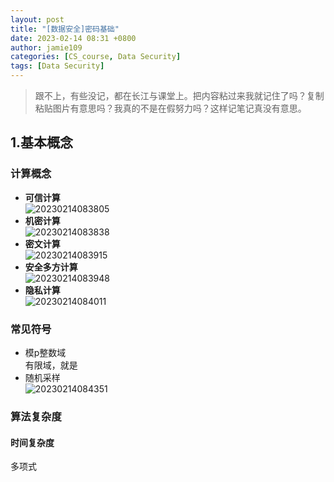 ```yaml
---
layout: post
title: "[数据安全]密码基础"
date: 2023-02-14 08:31 +0800
author: jamie109
categories: [CS_course, Data Security]
tags: [Data Security] 
---
```

>跟不上，有些没记，都在长江与课堂上。把内容粘过来我就记住了吗？复制粘贴图片有意思吗？我真的不是在假努力吗？这样记笔记真没有意思。
## 1.基本概念   
### 计算概念
* **可信计算**   
![20230214083805](https://cdn.jsdelivr.net/gh/jamie109/my-img/for-VSCode/20230214083805.png)   
* **机密计算**   
![20230214083838](https://cdn.jsdelivr.net/gh/jamie109/my-img/for-VSCode/20230214083838.png)    
* **密文计算**   
![20230214083915](https://cdn.jsdelivr.net/gh/jamie109/my-img/for-VSCode/20230214083915.png)   
* **安全多方计算**   
![20230214083948](https://cdn.jsdelivr.net/gh/jamie109/my-img/for-VSCode/20230214083948.png)   
* **隐私计算**  
![20230214084011](https://cdn.jsdelivr.net/gh/jamie109/my-img/for-VSCode/20230214084011.png)

### 常见符号   
* 模p整数域    
有限域，就是
* 随机采样   
![20230214084351](https://cdn.jsdelivr.net/gh/jamie109/my-img/for-VSCode/20230214084351.png)   

### 算法复杂度    
#### 时间复杂度   
多项式
